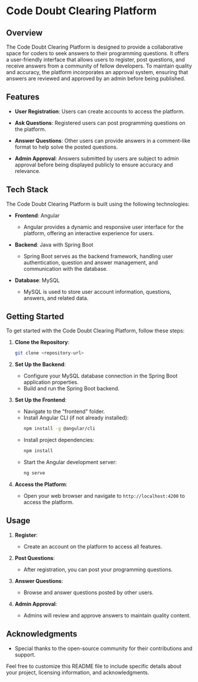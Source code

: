 # Code Doubt Clearing Platform

## Overview

The Code Doubt Clearing Platform is designed to provide a collaborative space for coders to seek answers to their programming questions. It offers a user-friendly interface that allows users to register, post questions, and receive answers from a community of fellow developers. To maintain quality and accuracy, the platform incorporates an approval system, ensuring that answers are reviewed and approved by an admin before being published.

## Features

- **User Registration**: Users can create accounts to access the platform.

- **Ask Questions**: Registered users can post programming questions on the platform.

- **Answer Questions**: Other users can provide answers in a comment-like format to help solve the posted questions.

- **Admin Approval**: Answers submitted by users are subject to admin approval before being displayed publicly to ensure accuracy and relevance.

## Tech Stack

The Code Doubt Clearing Platform is built using the following technologies:

- **Frontend**: Angular
  - Angular provides a dynamic and responsive user interface for the platform, offering an interactive experience for users.

- **Backend**: Java with Spring Boot
  - Spring Boot serves as the backend framework, handling user authentication, question and answer management, and communication with the database.

- **Database**: MySQL
  - MySQL is used to store user account information, questions, answers, and related data.

## Getting Started

To get started with the Code Doubt Clearing Platform, follow these steps:

1. **Clone the Repository**:
   ```bash
   git clone <repository-url>
   ```

2. **Set Up the Backend**:
   - Configure your MySQL database connection in the Spring Boot application properties.
   - Build and run the Spring Boot backend.

3. **Set Up the Frontend**:
   - Navigate to the "frontend" folder.
   - Install Angular CLI (if not already installed):
     ```bash
     npm install -g @angular/cli
     ```
   - Install project dependencies:
     ```bash
     npm install
     ```
   - Start the Angular development server:
     ```bash
     ng serve
     ```

4. **Access the Platform**:
   - Open your web browser and navigate to `http://localhost:4200` to access the platform.

## Usage

1. **Register**:
   - Create an account on the platform to access all features.

2. **Post Questions**:
   - After registration, you can post your programming questions.

3. **Answer Questions**:
   - Browse and answer questions posted by other users.

4. **Admin Approval**:
   - Admins will review and approve answers to maintain quality content.

## Acknowledgments

- Special thanks to the open-source community for their contributions and support.

Feel free to customize this README file to include specific details about your project, licensing information, and acknowledgments.
